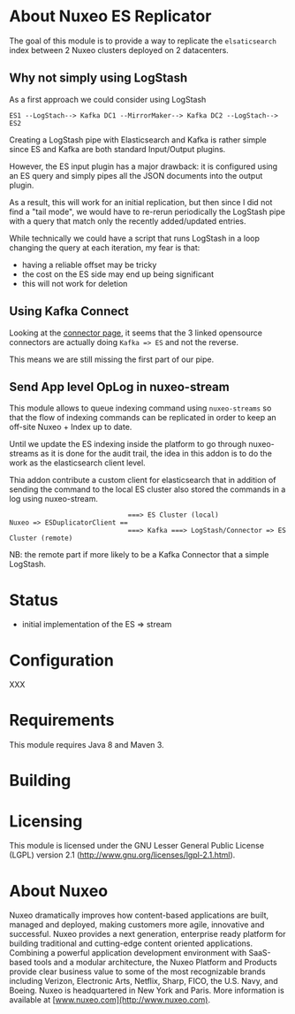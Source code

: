 # About Nuxeo ES Replicator

The goal of this module is to provide a way to replicate the `elsaticsearch` index between 2 Nuxeo clusters deployed on 2 datacenters.

## Why not simply using LogStash

As a first approach we could consider using LogStash

    ES1 --LogStach--> Kafka DC1 --MirrorMaker--> Kafka DC2 --LogStach--> ES2

Creating a LogStash pipe with Elasticsearch and Kafka is rather simple since ES and Kafka are both standard Input/Output plugins.

However, the ES input plugin has a major drawback: it is configured using an ES query and simply pipes all the JSON documents into the output plugin.

As a result, this will work for an initial replication, but then since I did not find a "tail mode", we would have to re-rerun periodically the LogStash pipe with a query that match only the recently added/updated entries.

While technically we could have a script that runs LogStash in a loop changing the query at each iteration, my fear is that:

 - having a reliable offset may be tricky
 - the cost on the ES side may end up being significant
 - this will not work for deletion

## Using Kafka Connect

Looking at the [connector page](https://www.confluent.io/product/connectors/), it seems that the 3 linked opensource connectors are actually doing `Kafka => ES` and not the reverse.

This means we are still missing the first part of our pipe.

## Send App level OpLog in nuxeo-stream

This module allows to queue indexing command using `nuxeo-streams` so that the flow of indexing commands can be replicated in order to keep an off-site Nuxeo + Index up to date.

Until we update the ES indexing inside the platform to go through nuxeo-streams as it is done for the audit trail, the idea in this addon is to do the work as the elasticsearch client level.

Thia addon contribute a custom client for elasticsearch that in addition of sending the command to the local ES cluster also stored the commands in a log using nuxeo-stream.

                                  ===> ES Cluster (local)
    Nuxeo => ESDuplicatorClient ==
                                  ===> Kafka ===> LogStash/Connector => ES Cluster (remote)

NB: the remote part if more likely to be a Kafka Connector that a simple LogStash.

# Status

 - initial implementation of the ES => stream 
 

# Configuration

XXX

# Requirements

This module requires Java 8 and Maven 3.

# Building
 

# Licensing
 
This module is licensed under the GNU Lesser General Public License (LGPL) version 2.1 (http://www.gnu.org/licenses/lgpl-2.1.html).
 
# About Nuxeo
 
Nuxeo dramatically improves how content-based applications are built, managed and deployed, making customers more agile, innovative and successful. Nuxeo provides a next generation, enterprise ready platform for building traditional and cutting-edge content oriented applications. Combining a powerful application development environment with
SaaS-based tools and a modular architecture, the Nuxeo Platform and Products provide clear business value to some of the most recognizable brands including Verizon, Electronic Arts, Netflix, Sharp, FICO, the U.S. Navy, and Boeing. Nuxeo is headquartered in New York and Paris.
More information is available at [www.nuxeo.com](http://www.nuxeo.com).